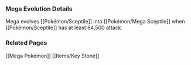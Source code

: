 ### Mega Evolution Details
Mega evolves [[Pokémon/Sceptile]] into [[Pokémon/Mega Sceptile]] when [[Pokémon/Sceptile]] has at least 64,500 attack.

### Related Pages
[[Mega Pokémon]]
[[Items/Key Stone]]